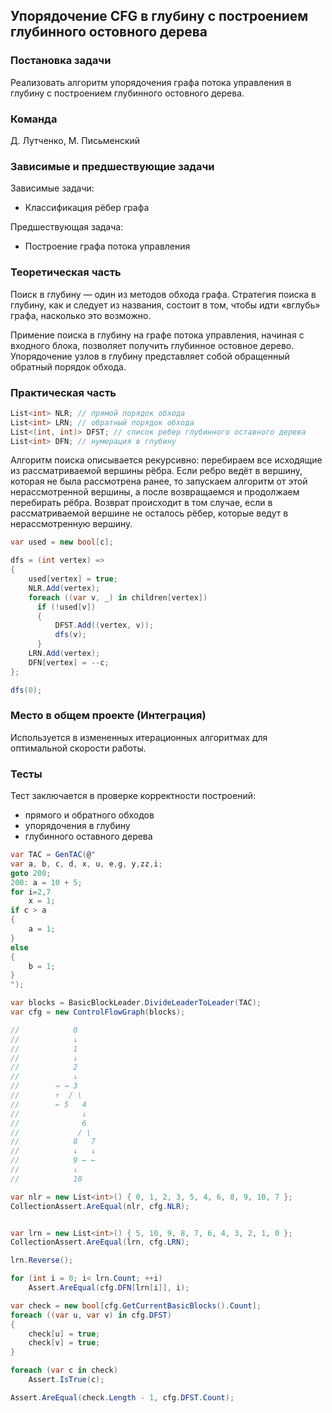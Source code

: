 ## Упорядочение CFG в глубину с построением глубинного остовного дерева

### Постановка задачи
Реализовать алгоритм упорядочения графа потока управления в глубину с построением глубинного остовного дерева.

### Команда
Д. Лутченко, М. Письменский

### Зависимые и предшествующие задачи
Зависимые задачи:

- Классификация рёбер графа

Предшествующая задача: 

- Построение графа потока управления

### Теоретическая часть
Поиск в глубину — один из методов обхода графа. Стратегия поиска в глубину, как и следует из названия, состоит в том, чтобы идти «вглубь» графа, насколько это возможно. 

Примение поиска в глубину на графе потока управления, начиная с входного блока, позволяет получить глубинное остовное дерево. Упорядочение узлов в глубину представляет собой обращенный обратный порядок обхода.

### Практическая часть

```csharp
List<int> NLR; // прямой порядок обхода
List<int> LRN; // обратный порядок обхода
List<(int, int)> DFST; // список ребер глубинного оставного дерева
List<int> DFN; // нумерация в глубину
```

Алгоритм поиска описывается рекурсивно: перебираем все исходящие из рассматриваемой вершины рёбра. Если ребро ведёт в вершину, которая не была рассмотрена ранее, то запускаем алгоритм от этой нерассмотренной вершины, а после возвращаемся и продолжаем перебирать рёбра. Возврат происходит в том случае, если в рассматриваемой вершине не осталось рёбер, которые ведут в нерассмотренную вершину.

```csharp
var used = new bool[c];

dfs = (int vertex) =>
{
    used[vertex] = true;
    NLR.Add(vertex);
    foreach ((var v, _) in children[vertex])
      if (!used[v])
      {
          DFST.Add((vertex, v));
          dfs(v);
      }
    LRN.Add(vertex);
    DFN[vertex] = --c;
};

dfs(0);
```

### Место в общем проекте (Интеграция)
Используется в измененных итерационных алгоритмах для оптимальной скорости работы.

### Тесты
Тест заключается в проверке корректности построений:

- прямого и обратного обходов
- упорядочения в глубину
- глубинного оставного дерева

```csharp
var TAC = GenTAC(@"
var a, b, c, d, x, u, e,g, y,zz,i;
goto 200;
200: a = 10 + 5;
for i=2,7 
    x = 1;
if c > a
{
    a = 1;
}
else 
{
    b = 1;
}
");

var blocks = BasicBlockLeader.DivideLeaderToLeader(TAC);
var cfg = new ControlFlowGraph(blocks);

//            0
//            ↓
//            1
//            ↓
//            2
//            ↓
//        → → 3
//        ↑  / \
//        ← 5   4
//              ↓
//              6
//             / \
//            8   7
//            ↓   ↓
//            9 ← ←
//            ↓
//            10

var nlr = new List<int>() { 0, 1, 2, 3, 5, 4, 6, 8, 9, 10, 7 };
CollectionAssert.AreEqual(nlr, cfg.NLR);


var lrn = new List<int>() { 5, 10, 9, 8, 7, 6, 4, 3, 2, 1, 0 };
CollectionAssert.AreEqual(lrn, cfg.LRN);

lrn.Reverse();

for (int i = 0; i< lrn.Count; ++i)
    Assert.AreEqual(cfg.DFN[lrn[i]], i);

var check = new bool[cfg.GetCurrentBasicBlocks().Count];
foreach ((var u, var v) in cfg.DFST)
{
    check[u] = true;
    check[v] = true;
}

foreach (var c in check)
    Assert.IsTrue(c);

Assert.AreEqual(check.Length - 1, cfg.DFST.Count);
```
